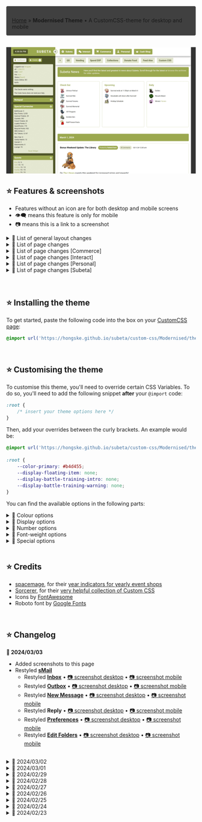 <div style="padding: 1em 1em 0; border: 1px solid #404040; border-radius: 3px; background: #404040; font-style: normal;">

[Home](https://hongske.github.io/subeta/) » **Modernised Theme** • A CustomCSS-theme for desktop and mobile
</div>

<!-- TODO - Write JS to generate override-variables based on checkboxed  -->
<!-- TODO - Minify CSS -->

<!-- NEW SECTION ------------------------------------------------------------------------------------------------------>
<br>
<!-- NEW SECTION ------------------------------------------------------------------------------------------------------>

![Example colours](screenshots/themes_subeta.gif)

## ⭐ Features & screenshots
- Features without an icon are for both desktop and mobile screens
- 👁‍🗨 means this feature is only for mobile
- 📷 means this is a link to a screenshot

<details>
<summary>📌 List of general layout changes</summary>

- Modernised the layout
  - Unified various design elements (banners, menu's, buttons, ...)
  - Improved readability of various bits and bobs
  - Upated icons (using FontAwesome 6.5.1)
  - Gave the total layout a max-width, so that it doesn't look so stretched on bigger screens
  - Added mobile version for smartphone users
- Modified main menu-bar • [📷 screenshot desktop](screenshots/menu--desktop.png) • [📷 screenshot mobile](screenshots/menu--mobile.png)
  - Fixed the main menu-bar to the top of the page, so that it's always in view (even if you scroll down)
  - Reversed the order of menu-items
  - Added icons to the menu-items
  - Added options `--number-of-menu-pets`, `--number-of-menu-friends` and `--number-of-menu-shops` so you can chose how many subitems you want to see for these dropdowns at once
  - 👁‍🗨 Modified menu dropdowns so that they're shown in 2 columns
  - 👁‍🗨 Removed text in the menu-items, so that only icons are shown
  - 👁‍🗨 Removed nested dropdowns (e.g. Freinds, Pets, ...)
- Modified bookmarks
  - Fixed the bookmarks-bar to the top of the page instead of the side, underneath the main menu-bar
  - 👁‍🗨 Removed bookmarks
- Modified sidebar
  - Made sidebar wider
  - Moved the time-display to the left and made it bigger
  - Modified the sidebar-toggle so that it's an icon instead of text
  - Restyled sidebar-widgets:
    - Modified sidebar-widgets so they can only be dragged via their icon (instead of by the whole header or widget)
    - Restyled "Active Pet" • [📷 screenshot](screenshots/sidebar/widget__activepet.png)
    - Restyled "Battle Pet"
      - Added option `--display-sidebar-battlepet-buttons` to hide buttons • [📷 screenshot](screenshots/sidebar/widget__battlepet-2.png)
      - Emphasised the training center status • [📷 screenshot](screenshots/sidebar/widget__battlepet-1.gif)
    - Restyled "Friend Feed" • [📷 screenshot](screenshots/sidebar/widget__friendfeed.png)
    <!-- TODO - Restyled "Melody's Cottage" -->
    - Restyled "Navigation" • [📷 screenshot](screenshots/sidebar/widget__navigation.png)
    - Restyled "Special Currencies" • [📷 screenshot](screenshots/sidebar/widget__currencies.png)
      - Added option `--display-sidebar-currency-headers` to hide the headers (Active, Seasonal and Events)
    - Restyled "Shop Search" and "Search Subeta" • [📷 screenshot](screenshots/sidebar/widget__search.png)
    - Restyled "Subscriptions" • [📷 screenshot](screenshots/sidebar/widget__subscriptions.png)
    - Restyled "Your Avatar" and "Your Account"
      - Removed headers • [📷 screenshot avatar](screenshots/sidebar/widget__avatar.png) • [📷 screenshot account](screenshots/sidebar/widget__account.png)
      - Snapped the widgets together if you put "Your Avatar" **above** "Your Account" • [📷 screenshot](screenshots/sidebar/widget__combo_avatar_account.png)
    - Restyled "The Oracle" and "Coda Caves"
      - Removed headers
      - Snapped the widgets together if you put "The Oracle" **above** "Coda Caves" • [📷 screenshot](screenshots/sidebar/widget__limited.png)
      - Snapped the widgets together if you put "Coda Caves" **above** "The Oracle"
- Modified item-views
  - Modified the item orientation so that item-images and -text are shown next to each other (instead of below each other)
  - Modified styling for wishlist-items so that they're more obvious • [📷 screenshot](screenshots/wishlist.gif)
  - Removed styling for wishlist-items in forum-images and signatures
  - Modified item-hovers so that the text in it will always be shown below the image (if there's one)
  - 👁‍🗨 Moved the item-hovers so that they're always centered on the page
  - 👁‍🗨 Resized item-images so they take up less space
  - 👁‍🗨 Removed options to add and remove from wishlist (as it's hard to get right on mobile)
- Added other general options
  - Added option `--display-floating-item` to hide floating items (like flowers during Survival)
  - Added option `--display-hustler` to hide Hustler-banner
  - Added options to modify theme colours ([see ⭐ Customising the theme](#⭐-customising-the-theme))
</details>
<!--------------------------------------------------------------------------------------------------------------------->
<details>
<summary>📌 List of page changes</summary>

- **Vending** • [📷 screenshot desktop](screenshots/pages/vending--desktop.png) • [📷 screenshot mobile](screenshots/pages/vending--mobile.png)
  - Modified the items so that they're easier to read
  - 👁‍🗨 Changed the image of the vending machine to a big red button
- **Quests** • [📷 screenshot desktop](screenshots/pages/quests--desktop.png) • [📷 screenshot mobile](screenshots/pages/quests--mobile.png)
  - 👁‍🗨 Removed NPC-images
  - Restyled **[main quests](https://subeta.net/quests.php/wizard)**
    - Added option `--display-quest-intro` to hide intro-text
    - Moved the "Quit Quest" button to be further away from "Finish Quest", so you don't click it accidentally (only for desktop!)
  - Restyled **[wizard exchange](https://subeta.net/explore/wizard_exchange.php)**
  - Restyled **[Major Drills' quests](https://subeta.net/explore/major_drills.php)**
  - Restyled **[Shinwa's quests](https://subeta.net/explore/goddess.php)**
- Restyled **[Your Events](https://subeta.net/events.php)** • [📷 screenshot desktop](screenshots/pages/events--desktop.png) • [📷 screenshot mobile](screenshots/pages/events--mobile.png)
</details>
<!--------------------------------------------------------------------------------------------------------------------->
<details>
<summary>📌 List of page changes [Commerce]</summary>

- Restyled **[Search Shops](https://subeta.net/user_shops.php/search)** • [📷 screenshot desktop](screenshots/pages/commerce__search_shops--desktop.png) • [📷 screenshot mobile](screenshots/pages/commerce__search_shops--mobile.png)
  - Restyled input for searching shops
  - Restyled search results
- **[Special Shops](https://subeta.net/ss.php)**
  - Restyled overview of shops • [📷 screenshot desktop](screenshots/pages/commerce__special_shops--desktop.png) • [📷 screenshot mobile](screenshots/pages/commerce__special_shops--mobile.png)
  - Restyled the yearly event shops • [📷 screenshot desktop](screenshots/pages/commerce__special_shop--desktop.png) • [📷 screenshot mobile](screenshots/pages/commerce__special_shop--mobile.png)
    - Restyled the items
    - Removed the sidebar with NPC-image, NPC name and buttons
- **[Your Shops](https://subeta.net/user_shops.php/mine)**
  - Restyled **Edit Items** • [📷 screenshot desktop](screenshots/pages/commerce__your_shops__edit_items--desktop.png) • [📷 screenshot mobile](screenshots/pages/commerce__your_shops__edit_items--mobile.png)
    - Added option `--display-yourshop-item-category` to hide categories (from the filters *and* items-list)
    - Removed Item ID from the items-list
  - Restyled **Quick Stock** • [📷 screenshot desktop](screenshots/pages/commerce__your_shops__quick_stock--desktop.png) • [📷 screenshot mobile](screenshots/pages/commerce__your_shops__quick_stock--mobile.png)
    - Replaced locations' text with icons
    - Added option `--display-yourshop-quickstock-delete` to hide delete-option completely
    - 👁‍🗨 Removed the delete-option
  - Restyled **Autopricer** • [📷 screenshot desktop](screenshots/pages/commerce__your_shops__autopricer--desktop.png) • [📷 screenshot mobile](screenshots/pages/commerce__your_shops__autopricer--mobile.png)
    - Removed info-text about new prices (lowest, average and no change)
    - Removed old price and average price columns from results table, so only lowest price is visible
    - Restyled pricing to emphasise whether a price has gone up or down
  - Restyled **Profits** • [📷 screenshot desktop](screenshots/pages/commerce__your_shops__profits--desktop.png) • [📷 screenshot mobile](screenshots/pages/commerce__your_shops__profits--mobile.png)
    - 👁‍🗨 Removed piggybank-images
  - Restyled **Sales History** • [📷 screenshot desktop](screenshots/pages/commerce__your_shops__sales_history--desktop.png) • [📷 screenshot mobile](screenshots/pages/commerce__your_shops__sales_history--mobile.png)
    - Added option `--display-yourshop-sales-info` to hide info-text
</details>
<!--------------------------------------------------------------------------------------------------------------------->
<details>
<summary>📌 List of page changes [Interact]</summary>

- **[Forums](https://subeta.net/forums.php)**
  - Restyled **[Forum Home](https://subeta.net/forums.php)** • [📷 screenshot desktop](screenshots/pages/interact__forums__home--desktop.png) • [📷 screenshot mobile](screenshots/pages/interact__forums__home--mobile.png)
    - Added option `--display-forum-pulse` to completely hide forum-pulse
    - Replaced collapse-text with an icon (same icon as for sidebar-widgets)
    - Removed images for forum boards
    - Modified order of forum-details so that the list of subforums is last
    - Restyled **Subforums** • [📷 screenshot desktop](screenshots/pages/interact__forums__home__subforum--desktop.png) • [📷 screenshot mobile](screenshots/pages/interact__forums__home__subforum--mobile.png)
      - Topics with unread posts have their text in bold
      - Topics with unread posts also have a bullhorn icon, which you can click to go the most recent unread post
      - Topics you have replied on have their text in black
      - Topics you haven't replied on have their text in your theme's accent colour
    - Restyled **Topics** • [📷 screenshot desktop](screenshots/pages/interact__forums__home__topic--desktop.png) • [📷 screenshot mobile](screenshots/pages/interact__forums__home__topic--mobile.png)
      - Removed user avatars, leashed pets and options to like avatar/post
      - Removed the ping- and report-buttons on own posts
      - Added option `--display-forum-post-report` to hide the report-button on posts
      - Added option `--display-forum-post-image` to hide post images
      - Added option `--display-forum-post-signature` to hide signatures
      - 👁‍🗨 Removed forum images and signatures
      - Fixed reply-form to the bottom of the page, so that it's always visible
      - Fixed the locked-message for locked topics to the bottom of the page, so that it's always visible
      - Fixed the lock-icon on the locked-message for locked topics, so it's less ginormous
      - Removed the ping-options from the reply form
      - 👁‍🗨 Removed the formatting-options from the reply form
  <!-- TODO - Restyled **[Subscribed Threads](https://subeta.net/forums.php/subscriptions)** -->
  <!-- TODO - Restyled **[Recent Topics](https://subeta.net/forums.php/recent/topics)** -->
  <!-- TODO - Restyled **[Recent Posts](https://subeta.net/forums.php/recent/posts)** -->
  <!-- TODO - Restyled **[Groups](https://subeta.net/forums.php/groups/)** -->
  <!-- TODO - Restyled **[Admin Posts](https://subeta.net/forums.php/admin_posts)** -->
  <!-- TODO - Restyled **[Options](https://subeta.net/preferences.php?act=forum)** -->
  <!-- TODO - Restyled **[sCode](https://subeta.net/forums/include/codes.php)** -->
- Restyled **[sMail](https://subeta.net/mail.php)**
  - Restyled **[Inbox](https://subeta.net/mail.php?folderid=1)** • [📷 screenshot desktop](screenshots/pages/interact__smail__inbox--desktop.png) • [📷 screenshot mobile](screenshots/pages/interact__smail__inbox--mobile.png)
  - Restyled **[Outbox](https://subeta.net/mail.php?folderid=20)** • [📷 screenshot desktop](screenshots/pages/interact__smail__outbox--desktop.png) • [📷 screenshot mobile](screenshots/pages/interact__smail__outbox--mobile.png)
  - Restyled **[New Message](https://subeta.net/mail.php?act=new)** • [📷 screenshot desktop](screenshots/pages/interact__smail__new_message--desktop.png) • [📷 screenshot mobile](screenshots/pages/interact__smail__new_message--mobile.png)
  - Restyled **Reply** • [📷 screenshot desktop](screenshots/pages/interact__smail__reply--desktop.gif) • [📷 screenshot mobile](screenshots/pages/interact__smail__reply--mobile.gif)
  - Restyled **[Preferences](https://subeta.net/mail.php?act=prefs)** • [📷 screenshot desktop](screenshots/pages/interact__smail__preferences--desktop.png) • [📷 screenshot mobile](screenshots/pages/interact__smail__preferences--mobile.png)
  - Restyled **[Edit Folders](https://subeta.net/mail.php?act=editfolders)** • [📷 screenshot desktop](screenshots/pages/interact__smail__edit_folders--desktop.png) • [📷 screenshot mobile](screenshots/pages/interact__smail__edit_folders--mobile.png)
</details>
<!--------------------------------------------------------------------------------------------------------------------->
<details>
<summary>📌 List of page changes [Personal]</summary>

- Restyled **[Account Search](https://subeta.net/isearch.php)** • [📷 screenshot desktop](screenshots/pages/personal__account_search--desktop.png) • [📷 screenshot mobile](screenshots/pages/personal__account_search--mobile.png)
- Restyled **[Achievements](https://subeta.net/achievements.php)** • [📷 screenshot desktop](screenshots/pages/personal__achievements--desktop.png) • [📷 screenshot mobile](screenshots/pages/personal__achievements--mobile.png)
  - Removed achievement-counter at the top of the page
  - Resized the sidebar
  - 👁‍🗨 Removed subcategories
- Restyled **Comments** • [📷 screenshot desktop](screenshots/pages/personal__comments--desktop.png) • [📷 screenshot mobile](screenshots/pages/personal__comments--mobile.png)
- Restyled **[Inventory](https://subeta.net/inventory.php)** • [📷 screenshot desktop](screenshots/pages/personal__inventory--desktop.png) • [📷 screenshot mobile](screenshots/pages/personal__inventory--mobile.png)
  - Added option `--display-inventory-locked` to hide the info-text about locked items
  - Replaced the lock-images with colour-coded icons
  - Restyled the item detail page • [📷 screenshot desktop](screenshots/pages/personal__inventory__detail--desktop.png) • [📷 screenshot mobile](screenshots/pages/personal__inventory__detail--mobile.png)
- Restyled **[Pets](https://subeta.net/pets.php)** • [📷 screenshot desktop](screenshots/pages/personal__pets--desktop.png) • [📷 screenshot mobile](screenshots/pages/personal__pets--mobile.png)
  - Modified the pet-dropdown with options so that it's always shown
  - Added options to hide individual links in the pet-dropdown ([see the display options for pets](#⭐-customising-the-theme))
  - Added options to change the font-weight of individual links in the pet-dropdown ([see the font-weight options for pets](#⭐-customising-the-theme))
  - Added option `--number-of-pets` to change the number of pet per row
  - Added icons for hunger and happiness
  - Modified icon for likes
- Restyled **Vault**
  - Removed "Your Vaults"-text from the menu
  - Restyled **[Currency Storage](https://subeta.net/explore/vaults.php?vault=currency)** • [📷 screenshot desktop](screenshots/pages/personal__vaults__currency--desktop.png) • [📷 screenshot mobile](screenshots/pages/personal__vaults__currency--mobile.png)
  - Restyled **[Item Storage](https://subeta.net/explore/vaults.php?vault=item)** • [📷 screenshot desktop](screenshots/pages/personal__vaults__items--desktop.png) • [📷 screenshot mobile](screenshots/pages/personal__vaults__items--mobile.png)
    - Removed flavor-image and -text
- Restyled **[Wishlist](https://subeta.net/wishlists.php)** • [📷 screenshot desktop](screenshots/pages/personal__wishlist--desktop.png) • [📷 screenshot mobile](screenshots/pages/personal__wishlist--mobile.png)
  - Restyled the wishlist detail page • [📷 screenshot desktop](screenshots/pages/personal__wishlist__detail--desktop.png) • [📷 screenshot mobile](screenshots/pages/personal__wishlist__detail--mobile.png)
</details>
<!--------------------------------------------------------------------------------------------------------------------->
<details>
<summary>📌 List of page changes [Subeta]</summary>

- **[Explore » Darkside » Ultimate Pet Zapper](https://subeta.net/explore/zapper.php)** • [📷 screenshot desktop](screenshots/pages/subeta__explore__darkside__pet_zapper--desktop.png) • [📷 screenshot mobile](screenshots/pages/subeta__explore__darkside__pet_zapper--mobile.png)
  - Removed NPC-image
  - Added option `--display-pet-zapper-warning` to hide warning-text
  - Added option `--display-pet-zapper-intro` to hide intro-text
  - Added option `--display-pet-zapper-adoption` to hide adoption-text
- **[Explore » Delphi » Carnival » Ruffie Raffle](https://subeta.net/explore/carnival/ruffie_raffle.php)** • [📷 screenshot desktop](screenshots/pages/subeta__explore__delphi__ruffie_raffle--desktop.gif) • [📷 screenshot mobile](screenshots/pages/subeta__explore__delphi__ruffie_raffle--mobile.gif)
  - 👁‍🗨 Removed NPC-image
- **[Explore » Galaxan Wastes » The Rift](https://subeta.net/explore/rift/)** • [📷 screenshot desktop](screenshots/pages/subeta__explore__galaxan_wastes__rift--desktop.png) • [📷 screenshot mobile](screenshots/pages/subeta__explore__galaxan_wastes__rift--mobile.png)
  - 👁‍🗨 Removed image
- **[Explore » Shadowglen » Crypts](https://subeta.net/explore/crypts.php)**
  - Made the crypts-map-images scrollable on mobile
  - 👁‍🗨 Removed NPC-image
- **[Explore » Shengui Guo » Floating Market](https://subeta.net/explore/shengui_guo/river.php)**
  - Added option `--display-shenguiguo-floatingmarket-intro` to collectively hide Dara's, Jogoh's and Ujin's intro-texts
  - 👁‍🗨 Removed NPC-image + intro-text
  - Restyled **[Dara's Darlings](https://subeta.net/explore/shengui_guo/dara.php)**  [📷 screenshot desktop](screenshots/pages/subeta__explore__shengui_guo__dara--desktop.png) • [📷 screenshot mobile](screenshots/pages/subeta__explore__shengui_guo__dara--mobile.png)
    - Added option `--display-shenguiguo-dara-intro` to individually hide Dara's intro-text
  - Restyled **[Fine Fabrics](https://subeta.net/explore/shengui_guo/clothing.php)** • [📷 screenshot desktop](screenshots/pages/subeta__explore__shengui_guo__jogoh--desktop.png) • [📷 screenshot mobile](screenshots/pages/subeta__explore__shengui_guo__jogoh--mobile.png)
    - Added option `--display-shenguiguo-jogoh-intro` to individually hide Jogoh's intro-text
  - Restyled **[Fresh and Flavorful](https://subeta.net/explore/shengui_guo/ujin.php)** • [📷 screenshot desktop](screenshots/pages/subeta__explore__shengui_guo__ujin--desktop.png) • [📷 screenshot mobile](screenshots/pages/subeta__explore__shengui_guo__ujin--mobile.png)
    - Added option `--display-shenguiguo-ujin-intro` to individually hide Ujin's intro-text
- **Games** • [📷 screenshot desktop](screenshots/pages/subeta__games--desktop.png) • [📷 screenshot mobile](screenshots/pages/subeta__games--mobile.png)
  - Restyled the games overview-page
- **Games » Battle**
  - Removed images in the menu-bar
  - Restyled **[Spend Exp](https://subeta.net/games/battle/exp.php)**
  - Restyled **[Training Center](https://subeta.net/explore/train.php)** • [📷 screenshot desktop](screenshots/pages/subeta__games__battle__training--desktop.gif) • [📷 screenshot mobile](screenshots/pages/subeta__games__battle__training--mobile.gif)
    - Removed NPC-image
    - Added option `--display-battle-training-intro` to hide intro-text
    - Added option `--display-battle-training-warning` to hide warning about level cap and autotraining
    - Added option `--display-battle-training-auto` to hide autotraining buttons
    - Added option `--number-of-pets-training` to change the number of pet per row
- **[Games » Chance » Fishing](https://subeta.net/games/fishing.php)**
  - 👁‍🗨 Removed NPC-image
- **[Games » Chance » Scratchcards](https://subeta.net/games/scratchcards.php)**
  - 👁‍🗨 Removed NPC-image
- **Games » Collections**
  - Restyled **Plushie**, **Trading Card**, **Beanbag**, **Pumpkin**, **Pastry** and **Tile** collections • [📷 screenshot desktop](screenshots/pages/subeta__games__collections--desktop.png) • [📷 screenshot mobile](screenshots/pages/subeta__games__collections--mobile.png)
  - Restyled **Sticker Album** collection • [📷 screenshot desktop](screenshots/pages/subeta__games__collections__stickers--desktop.png) • [📷 screenshot mobile](screenshots/pages/subeta__games__collections__stickers--mobile.png)
    - Added option `--display-stickers-unstack` to hide the "unstack" link under stickers
  - Restyled **[Minion Zoo](https://subeta.net/games/minions/index.php)** • [📷 screenshot desktop](screenshots/pages/subeta__games__collections__minions--desktop.png) • [📷 screenshot mobile](screenshots/pages/subeta__games__collections__minions--mobile.png)
    - Removed all gaming options so that it's just a collection
- **[Games » Mind » Blackout](https://subeta.net/games/blackout.php)**
  - Restyled the blocks during an active game (not after it's ended)
- **[Games » Miscellaneous » Item Hunter](https://subeta.net/games/hunt.php)** • [📷 screenshot desktop](screenshots/pages/subeta__games__misc__item_hunter--desktop.gif) • [📷 screenshot mobile](screenshots/pages/subeta__games__misc__item_hunter--mobile.gif)
  - Restyled content
  - 👁‍🗨 Removed NPC-image, NPC-name and intro-text
- **[News](https://subeta.net/news.php)** • [📷 screenshot desktop](screenshots/pages/subeta__news--desktop.png) • [📷 screenshot mobile](screenshots/pages/subeta__news--mobile.png)
  - Added option `--display-news-intro` to hide the intro-banner
  - Moved Check Out, Upcoming and Daily to be above the posts (instead of next to them)
  - Added option `--display-news-checkout` to hide Check Out
  - Added option `--display-news-upcoming` to hide Upcoming
  - Added option `--display-news-daily` to hide Daily
  - Added option `--display-news-daily-dailies` to hide Daily » Dailies
  - Added option `--display-news-daily-recycle` to hide Daily » Recycle Beast
  - Added option `--display-news-daily-lottery` to hide Daily » Potion Lottery Winner
  - Removed daily support goal (but only because it doesn't seem to work anymore)
  - Restyled **[Dailies](https://subeta.net/dailies.php)** • [📷 screenshot desktop](screenshots/pages/subeta__news__dailies--desktop.png) • [📷 screenshot mobile](screenshots/pages/subeta__news__dailies--mobile.png)
<!-- TODO - Restyled **[Subetapedia](https://subeta.net/subetapedia/)** -->
  <!-- TODO - Restyle overview (so links all have same style and non-links are removed) -->
  <!-- TODO - Restyle pages -->
</details>

<!-- NEW SECTION ------------------------------------------------------------------------------------------------------>
<br>
<!-- NEW SECTION ------------------------------------------------------------------------------------------------------>

<!-- NEW SECTION ------------------------------------------------------------------------------------------------------>
<br>
<!-- NEW SECTION ------------------------------------------------------------------------------------------------------>

## ⭐ Installing the theme
To get started, paste the following code into the box on your [CustomCSS page](https://subeta.net/preferences.php?act=customcss):
```css
@import url('https://hongske.github.io/subeta/custom-css/Modernised/theme.css')
```

<!-- NEW SECTION ------------------------------------------------------------------------------------------------------>
<br>
<!-- NEW SECTION ------------------------------------------------------------------------------------------------------>

## ⭐ Customising the theme
To customise this theme, you'll need to override certain CSS Variables. To do so, you'll need to add the following snippet **after** your `@import` code:
```css
:root {
    /* insert your theme options here */
}
```

Then, add your overrides between the curly brackets. An example would be:
```css
@import url('https://hongske.github.io/subeta/custom-css/Modernised/theme.css');

:root {
    --color-primary: #b4d455;
    --display-floating-item: none;
    --display-battle-training-intro: none;
    --display-battle-training-warning: none;
}
```

You can find the available options in the following parts:

<details>
<summary>🍄 Colour options</summary>

- Variables begin with `--colour` and need a valid CSS colour value
- Examples of valid values are `crimson`, `#DC143C` and `rgb(220, 20, 60)`
- [You can find more info about valid CSS colour values here](https://www.w3schools.com/cssref/css_colors_legal.php)
- These are used to customise the **colours** on the website

| Option            | Info                                        | Default value                                                           |
|-------------------|---------------------------------------------|-------------------------------------------------------------------------|
| `--color-primary` | Main theme colour                           | `#9BA84F`<span style="margin-left:.5em;color:#9BA84F;">&#9632;</span>   |
| `--color-blue`    | Blue colour, used for alerts                | `#0DCAF0`<span style="margin-left:.5em;color:#0DCAF0;">&#9632;</span>   |
| `--color-green`   | Green colour, used for alerts, buttons, etc | `#20C997`<span style="margin-left:.5em;color:#20C997;">&#9632;</span>   |
| `--color-red`     | Red colour, used for alerts, buttons, etc   | `#DC3545`<span style="margin-left:.5em;color:#DC3545;">&#9632;</span>   |
| `--color-yellow`  | Yellow colour, used for alerts              | `#FFC107`<span style="margin-left:.5em;color:#FFC107;">&#9632;</span>   |

Below are some examples of accent-colours that you can use, which have been extracted from the default Subeta templates.
These are also the colours that are displayed in the opening GIF at the top of this page!

| HEX-code                                                              | Theme             |
|-----------------------------------------------------------------------|-------------------|
| `#6FA8BF`<span style="margin-left:.5em;color:#6FA8BF;">&#9632;</span> | Arctic Frost      |
| `#642039`<span style="margin-left:.5em;color:#642039;">&#9632;</span> | Darkside          |
| `#37A6A6`<span style="margin-left:.5em;color:#37A6A6;">&#9632;</span> | Delphi Beach      |
| `#3F8C7E`<span style="margin-left:.5em;color:#3F8C7E;">&#9632;</span> | Masquerade        |
| `#D9A84E`<span style="margin-left:.5em;color:#D9A84E;">&#9632;</span> | Masquerade        |
| `#687E8C`<span style="margin-left:.5em;color:#687E8C;">&#9632;</span> | Riverside Valley  |
| `#33402D`<span style="margin-left:.5em;color:#33402D;">&#9632;</span> | Shadowglen        |
| `#63494F`<span style="margin-left:.5em;color:#63494F;">&#9632;</span> | Shadowglen        |

If you need more inspiration for an accent-colour for your theme, you can also try [these Bootstrap colour palettes](https://getbootstrap.com/docs/5.3/customize/color/#all-colors), [these Material colour palettes](https://materialui.co/colors/) or even [this random colour generator](https://randomcolour.com/).
</details>
<!--------------------------------------------------------------------------------------------------------------------->
<details>

<summary>🍄 Display options</summary>

- Variables begin with `--display` and need a valid CSS display value
- Examples of valid values are `none`, `block` and `flex`
- [You can find more info about valid CSS display values here](https://www.w3schools.com/cssref/pr_class_display.php)
- These are used to **hide** certain parts of the website, **which can be done by changing the value to `none`**

| Options                                       | Info ❗❗ Use `none` as a value to hide these things ❗❗                                 |
|-----------------------------------------------|---------------------------------------------------------------------------------------|
| `--display-floating-item`                     | General » Hide floating items (like flowers during survival)                          |
| `--display-hustler`                           | General » Hide Hustler-banner                                                         |
| `--display-sidebar-battlepet-buttons`         | General » Sidebar » Hide buttons for battlepet widget                                 |
| `--display-sidebar-currency-headers`          | General » Sidebar » Hide the headers (Active, Seasonal, Events) for currencies-widget |
| `--display-yourshop-item-category`            | Commerce » Your Shops » Edit Items » Hide categories-options                          |
| `--display-yourshop-quickstock-delete`        | Commerce » Your Shops » Quick Stock » Hide delete-option                              |
| `--display-yourshop-sales-info`               | Commerce » Your Shops » Sales History » Hide info-text                                |
| `--display-forum-post-image`                  | Interact » Forums » Hide post images                                                  |
| `--display-forum-post-signature`              | Interact » Forums » Hide signatures                                                   |
| `--display-forum-post-report`                 | Interact » Forums » Hide the report-button on posts                                   |
| `--display-forum-pulse`                       | Interact » Forums » Home » Hide forum pulse                                           |
| `--display-inventory-locked`                  | Personal » Inventory » Hide info-text about locked items                              |
| `--display-pet-option-description`            | Personal » Pets » Dropdown » Hide option "Edit Description"                           |
| `--display-pet-option-headshot`               | Personal » Pets » Dropdown » Hide option "Edit Headshot"                              |
| `--display-pet-option-name`                   | Personal » Pets » Dropdown » Hide option "Change Name"                                |
| `--display-pet-option-case`                   | Personal » Pets » Dropdown » Hide option "Change Case"                                |
| `--display-pet-option-friends`                | Personal » Pets » Dropdown » Hide option "Friends"                                    |
| `--display-pet-option-profile`                | Personal » Pets » Dropdown » Hide option "View Profile"                               |
| `--display-pet-option-books`                  | Personal » Pets » Dropdown » Hide option "Books Read"                                 |
| `--display-pet-option-food`                   | Personal » Pets » Dropdown » Hide option "Food Eaten"                                 |
| `--display-pet-option-train`                  | Personal » Pets » Dropdown » Hide option "Train"                                      |
| `--display-pet-option-heal`                   | Personal » Pets » Dropdown » Hide option "Heal"                                       |
| `--display-pet-option-scrolls`                | Personal » Pets » Dropdown » Hide option "Scrolls"                                    |
| `--display-pet-option-treasure`               | Personal » Pets » Dropdown » Hide option "Treasure (x / xx)"                          |
| `--display-pet-option-tcmass`                 | Personal » Pets » Dropdown » Hide option "TC Mass Add"                                |
| `--display-pet-option-abandon`                | Personal » Pets » Dropdown » Hide option "Abandon"                                    |
| `--display-pet-option-give`                   | Personal » Pets » Dropdown » Hide option "Give to Friend"                             |
| `--display-quest-intro`                       | Quests » Hide intro-text                                                              |
| `--display-pet-zapper-adoption`               | Subeta » Explore » Darkside » Ultimate Pet Zapper » Hide adoption-text                |
| `--display-pet-zapper-intro`                  | Subeta » Explore » Darkside » Ultimate Pet Zapper » Hide intro-text                   |
| `--display-pet-zapper-warning`                | Subeta » Explore » Darkside » Ultimate Pet Zapper » Hide warning-text                 |
| `--display-shenguiguo-floatingmarket-intro`   | Subeta » Explore » Shengui Guo » Floating Market » Hide intro-text for all 3 shops    |
| `--display-shenguiguo-dara-intro`             | Subeta » Explore » Shengui Guo » Floating Market » Hide Dara's intro-text             |
| `--display-shenguiguo-jogoh-intro`            | Subeta » Explore » Shengui Guo » Floating Market » Hide Jogoh's intro-text            |
| `--display-shenguiguo-ujin-intro`             | Subeta » Explore » Shengui Guo » Floating Market » Hide Ujin's intro-text             |
| `--display-battle-training-auto`              | Subeta » Games » Battle » Training Center » Hide autotraining buttons                 |
| `--display-battle-training-intro`             | Subeta » Games » Battle » Training Center » Hide intro-text                           |
| `--display-battle-training-warning`           | Subeta » Games » Battle » Training Center » Hide warning-text                         |
| `--display-stickers-unstack`                  | Subeta » Games » Collections » Sticker Album » Hide "unstack" link under stickers     |
| `--display-news-intro`                        | Subeta » News » Hide intro-banner                                                     |
| `--display-news-checkout`                     | Subeta » News » Hide Check Out                                                        |
| `--display-news-upcoming`                     | Subeta » News » Hide Upcoming                                                         |
| `--display-news-daily`                        | Subeta » News » Hide Daily                                                            |
| `--display-news-daily-dailies`                | Subeta » News » Hide Daily » Dailies                                                  |
| `--display-news-daily-recycle`                | Subeta » News » Hide Daily » Recycle Beast                                            |
| `--display-news-daily-lottery`                | Subeta » News » Hide Daily » Potion Lottery Winner                                    |
</details>
<!--------------------------------------------------------------------------------------------------------------------->
<details>
<summary>🍄 Number options</summary>

- Variables begin with `--number-of` and need a valid number
- Examples of valid values are `1`, `10`, `0.1` and `.1`
- Examples of **non**-valid values are `0,1`, `,1` and anything containing letters of the alphabet
- These are used to customise the **number of items** that are shown

| Options                      | Info                                                       | Default value |
|------------------------------|------------------------------------------------------------|---------------|
| `--number-of-menu-friends`   | General » Menu » How many friends should be shown at once? | `10`          |
| `--number-of-menu-pets`      | General » Menu » How many pets should be shown at once?    | `10`          |
| `--number-of-menu-shops`     | General » Menu » How many shops should be shown at once?   | `10`          |
</details>
<!--------------------------------------------------------------------------------------------------------------------->
<details>
<summary>🍄 Font-weight options</summary>

- Variables begin with `--fontweight` and need a valid CSS font-weight value
- Examples of valid values are `normal`, `bold`, `400` and `700`
- [You can find more info about valid CSS font-weight values here](https://www.w3schools.com/cssref/pr_font_weight.php)
- These are used to customise the **font weight** of certain things, e.g. if certain things should be in bold

| Options                               | Info                                                                      |
|---------------------------------------|---------------------------------------------------------------------------|
| `--fontweight-pet-option-description` | Personal » Pets » Dropdown » Font weight for option "Edit Description"    |
| `--fontweight-pet-option-headshot`    | Personal » Pets » Dropdown » Font weight for option "Edit Headshot"       |
| `--fontweight-pet-option-name`        | Personal » Pets » Dropdown » Font weight for option "Change Name"         |
| `--fontweight-pet-option-case`        | Personal » Pets » Dropdown » Font weight for option "Change Case"         |
| `--fontweight-pet-option-friends`     | Personal » Pets » Dropdown » Font weight for option "Friends"             |
| `--fontweight-pet-option-profile`     | Personal » Pets » Dropdown » Font weight for option "View Profile"        |
| `--fontweight-pet-option-books`       | Personal » Pets » Dropdown » Font weight for option "Books Read"          |
| `--fontweight-pet-option-food`        | Personal » Pets » Dropdown » Font weight for option "Food Eaten"          |
| `--fontweight-pet-option-train`       | Personal » Pets » Dropdown » Font weight for option "Train"               |
| `--fontweight-pet-option-heal`        | Personal » Pets » Dropdown » Font weight for option "Heal"                |
| `--fontweight-pet-option-scolls`      | Personal » Pets » Dropdown » Font weight for option "Scrolls"             |
| `--fontweight-pet-option-treasure`    | Personal » Pets » Dropdown » Font weight for option "Treasure (x / xx)"   |
| `--fontweight-pet-option-tcmass`      | Personal » Pets » Dropdown » Font weight for option "TC Mass Add"         |
| `--fontweight-pet-option-abandon`     | Personal » Pets » Dropdown » Font weight for option "Abandon"             |
| `--fontweight-pet-option-give`        | Personal » Pets » Dropdown » Font weight for option "Give to Friend"      |
</details>
<!--------------------------------------------------------------------------------------------------------------------->
<details>
<summary>🍄 Special options</summary>

- These variables have been isolated into their own bit at the end of this section
- Each variable uses another CSS variable as value, e.g. `--number-of-pets: var(--col-3)`
- These are used for more advanced bits

<table>
<thead>
    <tr>
        <th>Special options</th>
        <th>❗❗ These options use other CSS variables as value ❗❗</th>
    </tr>
</thead>
<tbody>
    <tr>
        <td><code>--number-of-pets</code></td>
        <td>
            <ul>
                <li>
                    <b>Personal » Pets</b>
                    » Number of pets per row, with each pet being 1 column
                </li>
                <li>
                    <b>Valid values</b> are
                    <code>var(--col-1)</code>, <code>var(--col-2)</code>, <code>var(--col-3)</code>, <code>var(--col-4)</code> and <code>var(--col-5)</code>
                </li>
                <li>
                    <b>Default value</b> is <code>var(--col-3)</code>, which means 3 columns or 3 pets per row
                </li>
            </ul>
        </td>
    </tr>
    <tr>
        <td><code>--number-of-pets-training</code></td>
        <td>
            <ul>
                <li>
                    <b>Subeta » Games » Battle » Training Center</b>
                    » Number of pets per row, with each pet being 1 column
                </li>
                <li>
                    <b>Valid values</b> are
                    <code>var(--col-1)</code>, <code>var(--col-2)</code>, <code>var(--col-3)</code>, <code>var(--col-4)</code> and <code>var(--col-5)</code>
                </li>
                <li>
                    <b>Default value</b> is <code>var(--number-of-pets)</code>, which means the default is the same as whatever has been set for the number of pets on the Pets-page
                </li>
            </ul>
        </td>
    </tr>
</tbody>
</table>

</details>

<!-- NEW SECTION ------------------------------------------------------------------------------------------------------>
<br>
<!-- NEW SECTION ------------------------------------------------------------------------------------------------------>

## ⭐ Credits
- [spacemage](https://subeta.net/users/spacemage), for their [year indicators for yearly event shops](https://subeta.net/forums.php/gotopost/66366953)
- [Sorcerer](https://subeta.net/users/Sorcerer), for their [very helpful collection of Custom CSS](https://karlpiper.com/subeta/customcss/)
- Icons by [FontAwesome](https://fontawesome.com/)
- Roboto font by [Google Fonts](https://fonts.google.com/specimen/Roboto)

<!-- NEW SECTION ------------------------------------------------------------------------------------------------------>
<br>
<!-- NEW SECTION ------------------------------------------------------------------------------------------------------>

## ⭐ Changelog
<strong>📅 2024/03/03</strong>

- Added screenshots to this page
- Restyled **[sMail](https://subeta.net/mail.php)**
  - Restyled **[Inbox](https://subeta.net/mail.php?folderid=1)** • [📷 screenshot desktop](screenshots/pages/interact__smail__inbox--desktop.png) • [📷 screenshot mobile](screenshots/pages/interact__smail__inbox--mobile.png)
  - Restyled **[Outbox](https://subeta.net/mail.php?folderid=20)** • [📷 screenshot desktop](screenshots/pages/interact__smail__outbox--desktop.png) • [📷 screenshot mobile](screenshots/pages/interact__smail__outbox--mobile.png)
  - Restyled **[New Message](https://subeta.net/mail.php?act=new)** • [📷 screenshot desktop](screenshots/pages/interact__smail__new_message--desktop.png) • [📷 screenshot mobile](screenshots/pages/interact__smail__new_message--mobile.png)
  - Restyled **Reply** • [📷 screenshot desktop](screenshots/pages/interact__smail__reply--desktop.png) • [📷 screenshot mobile](screenshots/pages/interact__smail__reply--mobile.png)
  - Restyled **[Preferences](https://subeta.net/mail.php?act=prefs)** • [📷 screenshot desktop](screenshots/pages/interact__smail__preferences--desktop.png) • [📷 screenshot mobile](screenshots/pages/interact__smail__preferences--mobile.png)
  - Restyled **[Edit Folders](https://subeta.net/mail.php?act=editfolders)** • [📷 screenshot desktop](screenshots/pages/interact__smail__edit_folders--desktop.png) • [📷 screenshot mobile](screenshots/pages/interact__smail__edit_folders--mobile.png)

<br>
<details>
<summary>📅 2024/03/02</summary>

- Added styling for editing a topic-name in the forums
- Added styling for the buttons on the Oracle quest-page
- Added option `--display-news-intro` to hide the intro-banner on the news-page
- Fixed width for floating form to post a reply in the forums
- Fixed width for floating form in the vault's item storage
- Fixed width for floating form to move items in your shop's edit items page
- Fixed spacing for item-vault on mobile (considering fixed bottom menu)
- Updated styling for links in the news jumbotron so that they match other links better
- Updated styling for sidebar-widget "The Oracle"
- Updated styling for the Rift items so that they're left-aligned instead of centered
- Updated styling for the "+ wishlist" and "- wishlist" hovers to add and remove items from your wishlist
</details>
<!--------------------------------------------------------------------------------------------------------------------->
<details>
<summary>📅 2024/03/01</summary>

- Added styling for minions to the [Pets-page](https://subeta.net/pets.php)
- Fixed bookmark styling for the "Search Subeta" page (default styling had them all in italics)
- Fixed margin for the "Achievement Unlocked" message, when it appears in the main portion of the page
- Updated styling for item detail-page in [Inventory](https://subeta.net/inventory.php)
- Updated styling for sidebar-widgets
  - Restyled "Coda Caves" and "The Oracle" widgets
    - Removed headers
    - Snapped the widgets together if you put "The Oracle" **above** "Coda Caves"
    - Snapped the widgets together if you put "Coda Caves" **above** "The Oracle"
  - Updated "Special Currencies" widget
    - Added option `--display-sidebar-currency-headers` to hide the headers (Active, Seasonal and Events) for "Active Currencies"
- Updated styling for the "+ wishlist" and "- wishlist" hovers to add and remove items from your wishlist
</details>
<!--------------------------------------------------------------------------------------------------------------------->
<details>
<summary>📅 2024/02/29</summary>

- Added option `--display-inventory-locked` to hide the info-text about locked items in [Inventory](https://subeta.net/inventory.php)
- Added option `--display-stickers-unstack` to hide the "unstack" link under stickers in the [Sticker Album](https://subeta.net/games/stickers.php)
- Added options to hide individual links in the pet-dropdown ([see the display options for pets](#⭐-customising-the-theme))
- Added options to change the font-weight of individual links in the pet-dropdown ([see the font-weight options for pets](#⭐-customising-the-theme))
- Added special options to change the number of pets shown on the [Pets-page](https://subeta.net/pets.php) and in the [Training Center](https://subeta.net/explore/train.php)
- Fixed biting in forums (now you can only click the link if it says "Bite!")
- Fixed the "new announcement" banner so the links are bold and removed the "close" link
- Updated styling for categories on [Wishlist](https://subeta.net/wishlists.php)
- Updated styling on item detail-page in [Inventory](https://subeta.net/inventory.php)
- Updated year indicators for yearly event shops
</details>
<!--------------------------------------------------------------------------------------------------------------------->
<details>
<summary>📅 2024/02/28</summary>

- Added option `--display-quest-intro` to hide intro-text of main quests
- Added option `--display-yourshop-quickstock-delete` to hide delete-option completely in quick stock
- Added options to hide the intro-texts for the 3 interactive shops on the [Floating Market](https://subeta.net/explore/shengui_guo/river.php):
    - Added option `--display-shenguiguo-floatingmarket-intro` to collectively hide Dara's, Jogoh's and Ujin's intro-texts
    - Added option `--display-shenguiguo-dara-intro` to individually hide Dara's intro-text
    - Added option `--display-shenguiguo-jogoh-intro` to individually hide Jogoh's intro-text
    - Added option `--display-shenguiguo-ujin-intro` to individually hide Ujin's intro-text
- Added options to hide the boxes on the [News](https://subeta.net/news.php):
  - Added option `--display-news-checkout` to hide Check Out
  - Added option `--display-news-upcoming` to hide Upcoming
  - Added option `--display-news-daily` to hide Daily
  - Added option `--display-news-daily-dailies` to hide Daily » Dailies
  - Added option `--display-news-daily-recycle` to hide Daily » Recycle Beast
  - Added option `--display-news-daily-lottery` to hide Daily » Potion Lottery Winner
- Added styling for [buffs](https://subeta.net/preferences.php?act=buffs)
- Added styling for Hidden Opponent alerts (based on the one from Item Hunt)
- Fixed link colours in forum signatures, so that they're the same as the rest of the signature text
- Removed Chase's image and name on mobile in [Item Hunter](https://subeta.net/games/hunt.php)
- Updated year indicators for yearly event shops
</details>
<!--------------------------------------------------------------------------------------------------------------------->
<details>
<summary>📅 2024/02/27</summary>

- Moved menu-item's dropdown in the main menu-bar to the side of the menu-items
- Added options `--number-of-menu-pets`, `--number-of-menu-friends` and `--number-of-menu-shops` so you can pick how many items you want to see in the menu's
- Added styling for [the spend exp page](https://subeta.net/games/battle/exp.php)
- Added styling for [the rift](https://subeta.net/explore/rift/)
- Added option `--display-forum-post-report` to hide report-button on posts
- Added styling for shop-related random events (Morty or discount card)
- Updated styling for comments (mainly reordered things a bit in the individual comments)
</details>
<!--------------------------------------------------------------------------------------------------------------------->
<details>
<summary>📅 2024/02/26</summary>

- Rewrote the page-specific section, for easier expansion considering the design patterns on the current Subeta website
- Added option `--display-battle-training-intro` to hide Jim's intro-text in the Training Center
- Added option `--display-battle-training-warning` to hide Jim's warning about level cap and autotraining at the Training Center
- Added option `--display-battle-training-auto` to hide autotraining options at the Training Center
- Added option `--display-forum-pulse` to completely hide forum-pulse at the Forums
- Added option `--display-forum-post-image` to hide forum images in posts at the Forums
- Added option `--display-forum-post-signature` to hide signatures in posts at the Forums
- Added option `--display-pet-zapper-warning` to hide warning about the pet zapper at the Ultimate Pet Zapper
- Added option `--display-pet-zapper-intro` to hide Euclid's intro-text at the Ultimate Pet Zapper
- Added option `--display-pet-zapper-adoption` to hide message about adopting a Qrykee or Yaherra at the Ultimate Pet Zapper
- Added option `--display-yourshop-item-category` to hide category-search (in both the filter- and item-list) for Your Shop » Edit Items
- Added option `--display-yourshop-sales-info` to hide info-text for Your Shop » Sales History
</details>
<!--------------------------------------------------------------------------------------------------------------------->
<details>
<summary>📅 2024/02/25</summary>

- Added extra styling for sidebar-widgets, inspired by [the Widget Overhaul](https://karlpiper.com/subeta/customcss/#Overhaul-All-Widgets) that [Sorcerer](https://subeta.net/users/Sorcerer) made
- Added option `--display-sidebar-battlepet-buttons` to hide battlepet buttons in the sidebar, again inspired by Sorcerer's Widget Overhaul (see link above)
- Added minor layout tweaks for Ruffie Raffle, after you get a doll (mostly mobile)
- Fixed spacing for the Ruffie Raffle buttons, after you get a doll
</details>
<!--------------------------------------------------------------------------------------------------------------------->
<details>
<summary>📅 2024/02/24</summary>

- Added styling for [the special shops page](https://subeta.net/ss.php)
- Added button-styles for the link back to Shinwa on quest-pages (after finishing the quest)
- Fixed sidebar toggling so that content correctly displays over the whole page when you hide sidebar
- Fixed events counter in the sidebar, so that it overflows correctly
- Fixed click-area for floating items so that it's limited to the item itself
</details>
<!--------------------------------------------------------------------------------------------------------------------->
<details>
<summary>📅 2024/02/23</summary>

- Initial commit (rewrite of the original theme)
</details>
